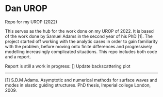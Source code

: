 # Dan UROP #


Repo for my UROP (2022)

This serves as the hub for the work done on my UROP of 2022. It is based of the work done by
Samuel Adams in the second year of his PhD [1]. The project started off working with the analytic cases
in order to gain familiarity with the problem, before moving onto finite differences and progressively
modelling increasingly complicated situations. This repo includes both code and a report.


Report is still a work in progress:
[] Update backscattering plot 

-------------------------------------------------------------------------------------------------------

[1] S.D.M Adams. Asymptotic and numerical methods for surface waves and modes in elastic guiding
    structures. PhD thesis, Imperial college London, 2009.

